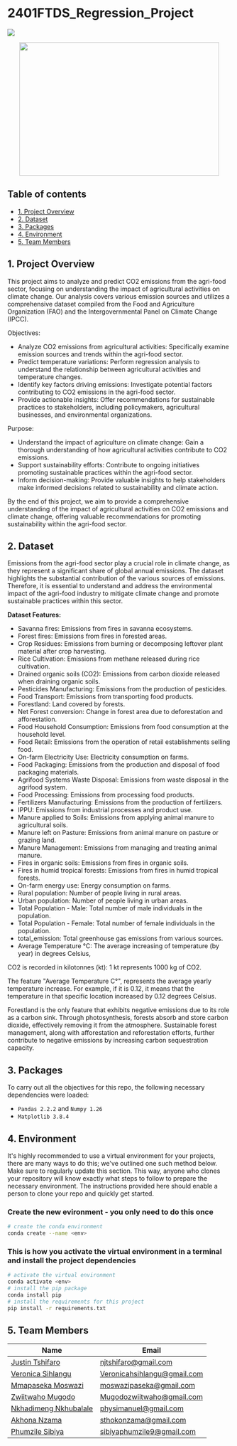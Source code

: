 # 2401FTDS_Regression_Project

![](https://img.shields.io/badge/Python-3776AB.svg?style=for-the-badge&logo=Python&logoColor=white)

<div id="main image" align="center">
  <img src="https://github.com/marcmarais/2401FTDS_Regression_Project/blob/main/agri_image.png" width="450" height="300" alt=""/>
</div>

## Table of contents
* [1. Project Overview](#project-description)
* [2. Dataset](#dataset)
* [3. Packages](#packages)
* [4. Environment](#environment)
* [5. Team Members](#team-members)

## 1. Project Overview <a class="anchor" id="project-description"></a>
This project aims to analyze and predict CO2 emissions from the agri-food sector, focusing on understanding the impact of agricultural activities on climate change. Our analysis covers various emission sources and utilizes a comprehensive dataset compiled from the Food and Agriculture Organization (FAO) and the Intergovernmental Panel on Climate Change (IPCC).

Objectives:
- Analyze CO2 emissions from agricultural activities: Specifically examine emission sources and trends within the agri-food sector.
- Predict temperature variations: Perform regression analysis to understand the relationship between agricultural activities and temperature changes.
- Identify key factors driving emissions: Investigate potential factors contributing to CO2 emissions in the agri-food sector.
- Provide actionable insights: Offer recommendations for sustainable practices to stakeholders, including policymakers, agricultural businesses, and environmental organizations.
  
Purpose:
- Understand the impact of agriculture on climate change: Gain a thorough understanding of how agricultural activities contribute to CO2 emissions.
- Support sustainability efforts: Contribute to ongoing initiatives promoting sustainable practices within the agri-food sector.
- Inform decision-making: Provide valuable insights to help stakeholders make informed decisions related to sustainability and climate action.
  
By the end of this project, we aim to provide a comprehensive understanding of the impact of agricultural activities on CO2 emissions and climate change, offering valuable recommendations for promoting sustainability within the agri-food sector.

## 2. Dataset <a class="anchor" id="dataset"></a>
Emissions from the agri-food sector play a crucial role in climate change, as they represent a significant share of global annual emissions. The dataset highlights the substantial contribution of the various sources of emissions. Therefore, it is essential to understand and address the environmental impact of the agri-food industry to mitigate climate change and promote sustainable practices within this sector.

**Dataset Features:**
- Savanna fires: Emissions from fires in savanna ecosystems.
- Forest fires: Emissions from fires in forested areas.
- Crop Residues: Emissions from burning or decomposing leftover plant material after crop harvesting.
- Rice Cultivation: Emissions from methane released during rice cultivation.
- Drained organic soils (CO2): Emissions from carbon dioxide released when draining organic soils.
- Pesticides Manufacturing: Emissions from the production of pesticides.
- Food Transport: Emissions from transporting food products.
- Forestland: Land covered by forests.
- Net Forest conversion: Change in forest area due to deforestation and afforestation.
- Food Household Consumption: Emissions from food consumption at the household level.
- Food Retail: Emissions from the operation of retail establishments selling food.
- On-farm Electricity Use: Electricity consumption on farms.
- Food Packaging: Emissions from the production and disposal of food packaging materials.
- Agrifood Systems Waste Disposal: Emissions from waste disposal in the agrifood system.
- Food Processing: Emissions from processing food products.
- Fertilizers Manufacturing: Emissions from the production of fertilizers.
- IPPU: Emissions from industrial processes and product use.
- Manure applied to Soils: Emissions from applying animal manure to agricultural soils.
- Manure left on Pasture: Emissions from animal manure on pasture or grazing land.
- Manure Management: Emissions from managing and treating animal manure.
- Fires in organic soils: Emissions from fires in organic soils.
- Fires in humid tropical forests: Emissions from fires in humid tropical forests.
- On-farm energy use: Energy consumption on farms.
- Rural population: Number of people living in rural areas.
- Urban population: Number of people living in urban areas.
- Total Population - Male: Total number of male individuals in the population.
- Total Population - Female: Total number of female individuals in the population.
- total_emission: Total greenhouse gas emissions from various sources.
- Average Temperature °C: The average increasing of temperature (by year) in degrees Celsius,
 

CO2 is recorded in kilotonnes (kt): 1 kt represents 1000 kg of CO2.

The feature "Average Temperature C°", represents the average yearly temperature increase. For example, if it is 0.12, it means that the temperature in that specific location increased by 0.12 degrees Celsius.

Forestland is the only feature that exhibits negative emissions due to its role as a carbon sink. Through photosynthesis, forests absorb and store carbon dioxide, effectively removing it from the atmosphere. Sustainable forest management, along with afforestation and reforestation efforts, further contribute to negative emissions by increasing carbon sequestration capacity.

## 3. Packages <a class="anchor" id="packages"></a>

To carry out all the objectives for this repo, the following necessary dependencies were loaded:
+ `Pandas 2.2.2` and `Numpy 1.26`
+ `Matplotlib 3.8.4`
 

## 4. Environment <a class="anchor" id="environment"></a>

It's highly recommended to use a virtual environment for your projects, there are many ways to do this; we've outlined one such method below. Make sure to regularly update this section. This way, anyone who clones your repository will know exactly what steps to follow to prepare the necessary environment. The instructions provided here should enable a person to clone your repo and quickly get started.

### Create the new evironment - you only need to do this once

```bash
# create the conda environment
conda create --name <env>
```

### This is how you activate the virtual environment in a terminal and install the project dependencies

```bash
# activate the virtual environment
conda activate <env>
# install the pip package
conda install pip
# install the requirements for this project
pip install -r requirements.txt
```

## 5. Team Members<a class="anchor" id="team-members"></a>

| Name                                                                                        |  Email              
|---------------------------------------------------------------------------------------------|--------------------             
| [Justin Tshifaro](https://github.com/justin9503)                                                | njtshifaro@gmail.com
| [Veronica Sihlangu](https://github.com/Sihlangu01)                                                                               | Veronicahsihlangu@gmail.com
| [Mmapaseka Moswazi](https://github.com/Mmapaseka)                                                                            | moswazipaseka@gmail.com
| [Zwiitwaho Mugodo](https://github.com/ZweeteeM)                                                | Mugodozwiitwaho@gmail.com
| [Nkhadimeng Nkhubalale](https://github.com/Nkhubalale)                                                | physimanuel@gmail.com
| [Akhona Nzama](https://github.com/AkhonaNzama01)                                                | sthokonzama@gmail.com
| [Phumzile Sibiya](https://github.com/PHUMZILE)                                                | sibiyaphumzile9@gmail.com


